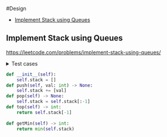 #Design

+ [Implement Stack using Queues](#implement-stack-using-queues)

## Implement Stack using Queues
https://leetcode.com/problems/implement-stack-using-queues/

<details><summary>Test cases</summary><blockquote>

```python
import unittest
import Implement_Stack_using_Queues as ISQ

class TestImplementStack(unittest.TestCase):
    def setUp(self):
        self.solution = ISQ.Solution()

    def test_push(self):
        self.assertEqual(self.solution.push(5), [1, 2, 3, 4, 5])

    def test_top(self):
        self.assertEqual(self.solution.top(), 4)

    def test_empty(self):
        self.assertEqual(self.solution.empty(), False)

    def test_pop(self):
        self.assertEqual(self.solution.pop(), [1, 2, 3, 4].pop())


if __name__ == '__main__':
    unittest.main()
```

</blockquote></details>



```python
def __init__(self):
    self.stack = []
def push(self, val: int) -> None:
    self.stack += [val]
def pop(self) -> None:
    self.stack = self.stack[:-1]
def top(self) -> int:
    return self.stack[-1]
    
def getMin(self) -> int:
    return min(self.stack)
```